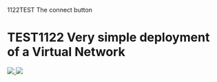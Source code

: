 1122TEST The connect button

# TEST1122 Very simple deployment of a Virtual Network

<a href="https://portal.azure.com/#create/Microsoft.Template/uri/https%3A%2F%2Fraw.githubusercontent.com%2Frobertlward%2Ftest%2Fmaster%2Fvnet.json" target="_blank">
    <img src="http://azuredeploy.net/deploybutton.png"/>
</a>

<a href="http://armviz.io/#/?load=https%3A%2F%2Fraw.githubusercontent.com%2Frobertlward%2Ftest%2Fmaster%2Fvnet.json" target="_blank">
    <img src="http://armviz.io/visualizebutton.png"/>
</a>
